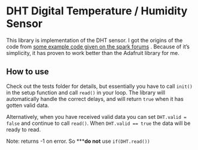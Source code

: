 # DHT Digital Temperature / Humidity Sensor

This library is implementation of the DHT sensor. I got the origins of the code from
[some example code given on the spark forums](http://community.spark.io/t/simple-working-code-for-dht-sensors/3100)
. Because of it’s simplicity, it has proven to work better than the Adafruit library for me.

## How to use

Check out the tests folder for details, but essentially you have to call `init()` in the
setup function and call `read()` in your loop. The library will automatically handle the
correct delays, and will return `true` when it has gotten valid data.

Alternatively, when you have received valid data you can set `DHT.valid = false`
and continue to call `read()`. When `DHT.valid == true` the data will be ready to read.

Note: returns -1 on error. So *****do not** use `if(DHT.read())`

